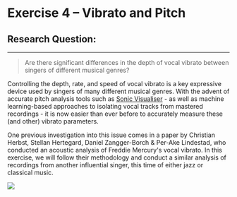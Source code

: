 # Exercise 4 – Vibrato and Pitch

## Research Question:
---
> Are there significant differences in the depth of vocal vibrato between singers of different musical genres?

Controlling the depth, rate, and speed of vocal vibrato is a key expressive device used by singers of many different musical genres. With the advent of accurate pitch analysis tools such as [Sonic Visualiser](https://www.sonicvisualiser.org/) - as well as machine learning-based approaches to isolating vocal tracks from mastered recordings - it is now easier than ever before to accurately measure these (and other) vibrato parameters. 

One previous investigation into this issue comes in a paper by Christian Herbst, Stellan Hertegard, Daniel Zangger-Borch & Per-Ake Lindestad, who conducted an acoustic analysis of Freddie Mercury's vocal vibrato. In this exercise, we will follow their methodology and conduct a similar analysis of recordings from another influential singer, this time of either jazz or classical music.

![](ex4_mercury.jpg)